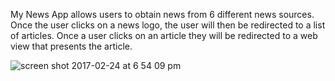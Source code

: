 My News App allows users to obtain news from 6 different news sources. Once the user clicks on a news logo, the user will then be redirected to a list of articles. Once a user clicks
on an article they will be redirected to a web view that presents the article.

![screen shot 2017-02-24 at 6 54 09 pm](https://cloud.githubusercontent.com/assets/20802462/23325345/aa95d5d0-fac2-11e6-99f1-1a86a440610c.png)
